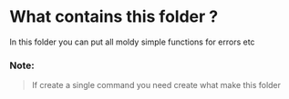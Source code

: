 # What contains this folder ?

In this folder you can put all moldy simple functions for errors etc

### Note:

> If create a single command you need create what make this folder
